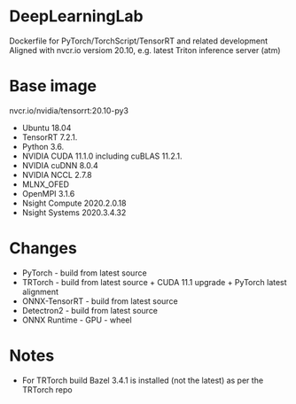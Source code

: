 # DeepLearningLab
Dockerfile for PyTorch/TorchScript/TensorRT and related development
Aligned with nvcr.io versiom 20.10, e.g. latest Triton inference server (atm)

# Base image
nvcr.io/nvidia/tensorrt:20.10-py3

* Ubuntu 18.04
* TensorRT 7.2.1.
* Python 3.6.
* NVIDIA CUDA 11.1.0 including cuBLAS 11.2.1.
* NVIDIA cuDNN 8.0.4
* NVIDIA NCCL 2.7.8
* MLNX_OFED
* OpenMPI 3.1.6
* Nsight Compute 2020.2.0.18
* Nsight Systems 2020.3.4.32

# Changes
* PyTorch - build from latest source
* TRTorch - build from latest source + CUDA 11.1 upgrade + PyTorch latest alignment
* ONNX-TensorRT - build from latest source
* Detectron2 - build from latest source
* ONNX Runtime - GPU - wheel

# Notes
* For TRTorch build Bazel 3.4.1 is installed (not the latest) as per the TRTorch repo
